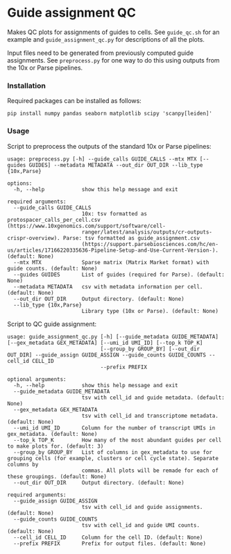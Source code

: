 # Guide assignment QC

Makes QC plots for assignments of guides to cells. See `guide_qc.sh` for an example and `guide_assignment_qc.py` for descriptions of all the plots.

Input files need to be generated from previously computed guide assignments. See `preprocess.py` for one way to do this using outputs from the 10x or Parse pipelines.

### Installation

Required packages can be installed as follows:
```
pip install numpy pandas seaborn matplotlib scipy 'scanpy[leiden]'
```

### Usage
Script to preprocess the outputs of the standard 10x or Parse pipelines:
```
usage: preprocess.py [-h] --guide_calls GUIDE_CALLS --mtx MTX [--guides GUIDES] --metadata METADATA --out_dir OUT_DIR --lib_type {10x,Parse}

options:
  -h, --help            show this help message and exit

required arguments:
  --guide_calls GUIDE_CALLS
                        10x: tsv formatted as protospacer_calls_per_cell.csv (https://www.10xgenomics.com/support/software/cell-
                        ranger/latest/analysis/outputs/cr-outputs-crispr-overview). Parse: tsv formatted as guide_assignment.csv
                        (https://support.parsebiosciences.com/hc/en-us/articles/17166220335636-Pipeline-Setup-and-Use-Current-Version-). (default: None)
  --mtx MTX             Sparse matrix (Matrix Market format) with guide counts. (default: None)
  --guides GUIDES       List of guides (required for Parse). (default: None)
  --metadata METADATA   csv with metadata information per cell. (default: None)
  --out_dir OUT_DIR     Output directory. (default: None)
  --lib_type {10x,Parse}
                        Library type (10x or Parse). (default: None)
```

Script to QC guide assignment:
```
usage: guide_assignment_qc.py [-h] [--guide_metadata GUIDE_METADATA] [--gex_metadata GEX_METADATA] [--umi_id UMI_ID] [--top_k TOP_K]
                              [--group_by GROUP_BY] [--out_dir OUT_DIR] --guide_assign GUIDE_ASSIGN --guide_counts GUIDE_COUNTS --cell_id CELL_ID
                              --prefix PREFIX

optional arguments:
  -h, --help            show this help message and exit
  --guide_metadata GUIDE_METADATA
                        tsv with cell_id and guide metadata. (default: None)
  --gex_metadata GEX_METADATA
                        tsv with cell_id and transcriptome metadata. (default: None)
  --umi_id UMI_ID       Column for the number of transcript UMIs in gex_metadata. (default: None)
  --top_k TOP_K         How many of the most abundant guides per cell to make plots for. (default: 3)
  --group_by GROUP_BY   List of columns in gex_metadata to use for grouping cells (for example, clusters or cell cycle state). Separate columns by
                        commas. All plots will be remade for each of these groupings. (default: None)
  --out_dir OUT_DIR     Output directory. (default: None)

required arguments:
  --guide_assign GUIDE_ASSIGN
                        tsv with cell_id and guide assignments. (default: None)
  --guide_counts GUIDE_COUNTS
                        tsv with cell_id and guide UMI counts. (default: None)
  --cell_id CELL_ID     Column for the cell ID. (default: None)
  --prefix PREFIX       Prefix for output files. (default: None)
```
